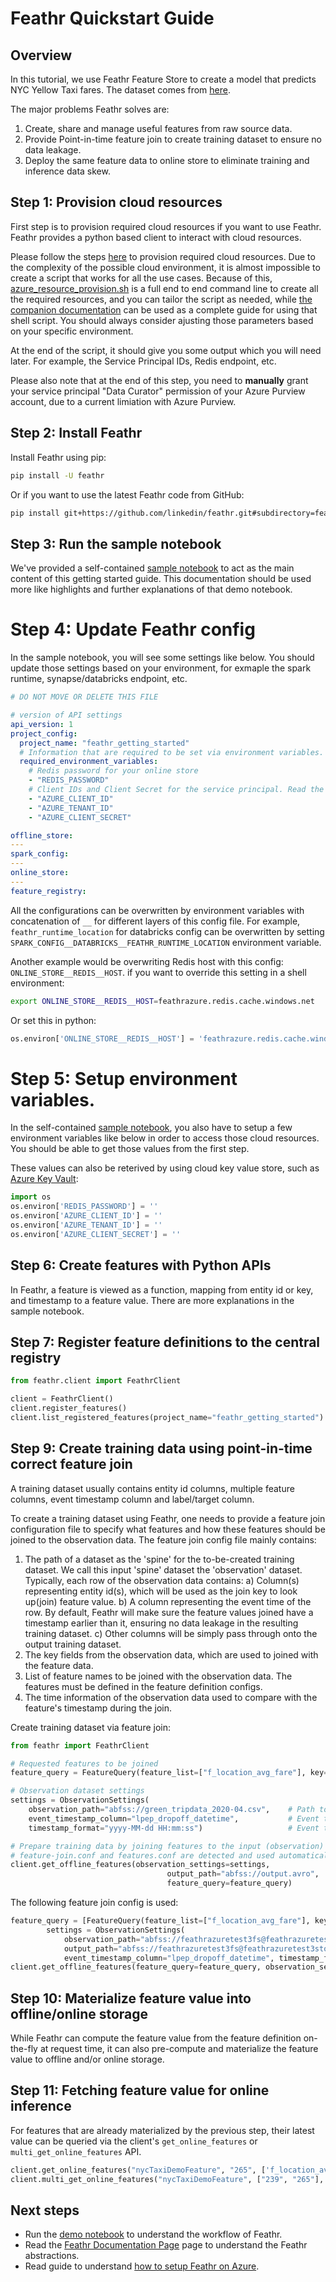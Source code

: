 # Feathr Quickstart Guide

## Overview

In this tutorial, we use Feathr Feature Store to create a model that predicts NYC Yellow Taxi fares.
The dataset comes from [here](https://www1.nyc.gov/site/tlc/about/tlc-trip-record-data.page).

The major problems Feathr solves are:

1. Create, share and manage useful features from raw source data.
2. Provide Point-in-time feature join to create training dataset to ensure no data leakage.
3. Deploy the same feature data to online store to eliminate training and inference data skew.

## Step 1: Provision cloud resources

First step is to provision required cloud resources if you want to use Feathr. Feathr provides a python based client to interact with cloud resources.

Please follow the steps [here](./how-to-guides/azure-deployment.md) to provision required cloud resources. Due to the complexity of the possible cloud environment, it is almost impossible to create a script that works for all the use cases. Because of this, [azure_resource_provision.sh](./how-to-guides/azure_resource_provision.sh) is a full end to end command line to create all the required resources, and you can tailor the script as needed, while [the companion documentation](./how-to-guides/azure-deployment.md) can be used as a complete guide for using that shell script. You should always consider ajusting those parameters based on your specific environment.

At the end of the script, it should give you some output which you will need later. For example, the Service Principal IDs, Redis endpoint, etc.

Please also note that at the end of this step, you need to **manually** grant your service principal "Data Curator" permission of your Azure Purview account, due to a current limiation with Azure Purview.

## Step 2: Install Feathr

Install Feathr using pip:

```bash
pip install -U feathr
```

Or if you want to use the latest Feathr code from GitHub:
```bash
pip install git+https://github.com/linkedin/feathr.git#subdirectory=feathr_project
```

## Step 3: Run the sample notebook

We've provided a self-contained [sample notebook](../feathr_project/feathrcli/data/feathr_user_workspace/nyc_driver_demo.ipynb) to act as the main content of this getting started guide. This documentation should be used more like highlights and further explanations of that demo notebook.

# Step 4: Update Feathr config

In the sample notebook, you will see some settings like below. You should update those settings based on your environment, for exmaple the spark runtime, synapse/databricks endpoint, etc.

```yaml
# DO NOT MOVE OR DELETE THIS FILE

# version of API settings
api_version: 1
project_config:
  project_name: "feathr_getting_started"
  # Information that are required to be set via environment variables.
  required_environment_variables:
    # Redis password for your online store
    - "REDIS_PASSWORD"
    # Client IDs and Client Secret for the service principal. Read the getting started docs on how to get those information.
    - "AZURE_CLIENT_ID"
    - "AZURE_TENANT_ID"
    - "AZURE_CLIENT_SECRET"

offline_store:
---
spark_config:
---
online_store:
---
feature_registry:
```

All the configurations can be overwritten by environment variables with concatenation of `__` for different layers of this config file. For example, `feathr_runtime_location` for databricks config can be overwritten by setting `SPARK_CONFIG__DATABRICKS__FEATHR_RUNTIME_LOCATION` environment variable. 

Another example would be overwriting Redis host with this config: `ONLINE_STORE__REDIS__HOST`.
if you want to override this setting in a shell environment:
```bash
export ONLINE_STORE__REDIS__HOST=feathrazure.redis.cache.windows.net
```
Or set this in python:
```python
os.environ['ONLINE_STORE__REDIS__HOST'] = 'feathrazure.redis.cache.windows.net'
```

# Step 5: Setup environment variables.

In the self-contained [sample notebook](../feathr_project/feathrcli/data/feathr_user_workspace/nyc_driver_demo.ipynb), you also have to setup a few environment variables like below in order to access those cloud resources. You should be able to get those values from the first step.

These values can also be reterived by using cloud key value store, such as [Azure Key Vault](https://azure.microsoft.com/en-us/services/key-vault/): 

```python
import os
os.environ['REDIS_PASSWORD'] = ''
os.environ['AZURE_CLIENT_ID'] = ''
os.environ['AZURE_TENANT_ID'] = ''
os.environ['AZURE_CLIENT_SECRET'] = ''
```

## Step 6: Create features with Python APIs

In Feathr, a feature is viewed as a function, mapping from entity id or key, and timestamp to a feature value. There are more explanations in the sample notebook.

## Step 7: Register feature definitions to the central registry

```python
from feathr.client import FeathrClient

client = FeathrClient()
client.register_features()
client.list_registered_features(project_name="feathr_getting_started")
```

## Step 9: Create training data using point-in-time correct feature join

A training dataset usually contains entity id columns, multiple feature columns, event timestamp
column and label/target column. 

To create a training dataset using Feathr, one needs to provide a feature join configuration file to specify
what features and how these features should be joined to the observation data. The feature join config file mainly contains: 

1. The path of a dataset as the 'spine' for the to-be-created training dataset. We call this input 'spine' dataset the 'observation'
   dataset. Typically, each row of the observation data contains: 
   a) Column(s) representing entity id(s), which will be used as the join key to look up(join) feature value. 
   b) A column representing the event time of the row. By default, Feathr will make sure the feature values joined have
   a timestamp earlier than it, ensuring no data leakage in the resulting training dataset. 
   c) Other columns will be simply pass through onto the output training dataset.
2. The key fields from the observation data, which are used to joined with the feature data.
3. List of feature names to be joined with the observation data. The features must be defined in the feature
   definition configs.
4. The time information of the observation data used to compare with the feature's timestamp during the join.

Create training dataset via feature join:
```python
from feathr import FeathrClient

# Requested features to be joined 
feature_query = FeatureQuery(feature_list=["f_location_avg_fare"], key=[location_id])

# Observation dataset settings
settings = ObservationSettings(
    observation_path="abfss://green_tripdata_2020-04.csv",    # Path to your observation data
    event_timestamp_column="lpep_dropoff_datetime",           # Event timepstamp field for your data, optional
    timestamp_format="yyyy-MM-dd HH:mm:ss")                   # Event timestamp format， optional

# Prepare training data by joining features to the input (observation) data.
# feature-join.conf and features.conf are detected and used automatically.
client.get_offline_features(observation_settings=settings,
                                   output_path="abfss://output.avro",
                                   feature_query=feature_query)
```

The following feature join config is used:

```python
feature_query = [FeatureQuery(feature_list=["f_location_avg_fare"], key=["DOLocationID"])]
        settings = ObservationSettings(
            observation_path="abfss://feathrazuretest3fs@feathrazuretest3storage.dfs.core.windows.net/demo_data/green_tripdata_2020-04.csv",
            output_path="abfss://feathrazuretest3fs@feathrazuretest3storage.dfs.core.windows.net/demo_data/output.avro",
            event_timestamp_column="lpep_dropoff_datetime", timestamp_format="yyyy-MM-dd HH:mm:ss")
client.get_offline_features(feature_query=feature_query, observation_settings=settings)
```

## Step 10: Materialize feature value into offline/online storage

While Feathr can compute the feature value from the feature definition on-the-fly at request time, it can also pre-compute
and materialize the feature value to offline and/or online storage. 


## Step 11: Fetching feature value for online inference

For features that are already materialized by the previous step, their latest value can be queried via the client's
`get_online_features` or `multi_get_online_features` API.

```python
client.get_online_features("nycTaxiDemoFeature", "265", ['f_location_avg_fare', 'f_location_max_fare'])
client.multi_get_online_features("nycTaxiDemoFeature", ["239", "265"], ['f_location_avg_fare', 'f_location_max_fare'])
```

## Next steps

- Run the [demo notebook](../feathr_project/feathrcli/data/feathr_user_workspace/nyc_driver_demo.ipynb) to understand the workflow of Feathr.
- Read the [Feathr Documentation Page](https://linkedin.github.io/feathr/) page to understand the Feathr abstractions.
- Read guide to understand [how to setup Feathr on Azure](../how-to-guides/azure-deployment.md).
